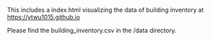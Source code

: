 This includes a index.html visualizing the data of building inventory at https://ytwu1015.github.io

Please find the building_inventory.csv in the /data directory.
